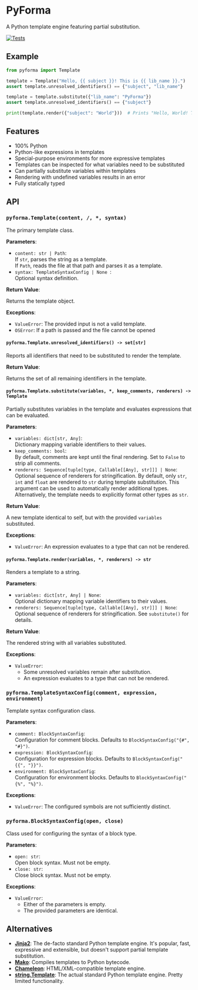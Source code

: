 # PyForma

A Python template engine featuring partial substitution.

[![Tests](https://github.com/jan-moeller/pyforma/actions/workflows/uv.yml/badge.svg)](https://github.com/jan-moeller/pyforma/actions/workflows/uv.yml)

## Example

```python
from pyforma import Template

template = Template("Hello, {{ subject }}! This is {{ lib_name }}.")
assert template.unresolved_identifiers() == {"subject", "lib_name"}

template = template.substitute({"lib_name": "PyForma"})
assert template.unresolved_identifiers() == {"subject"}

print(template.render({"subject": "World"}))  # Prints "Hello, World! This is PyForma."
```

## Features

- 100% Python
- Python-like expressions in templates
- Special-purpose environments for more expressive templates
- Templates can be inspected for what variables need to be substituted
- Can partially substitute variables within templates
- Rendering with undefined variables results in an error
- Fully statically typed

## API

### `pyforma.Template(content, /, *, syntax)`

The primary template class.

**Parameters**:

- `content: str | Path`:  
  If `str`, parses the string as a template.  
  If `Path`, reads the file at that path and parses it as a template.
- `syntax: TemplateSyntaxConfig | None `:  
  Optional syntax definition.

**Return Value**:

Returns the template object.

**Exceptions**:

- `ValueError`: The provided input is not a valid template.
- `OSError`: If a path is passed and the file cannot be opened

#### `pyforma.Template.unresolved_identifiers() -> set[str]`

Reports all identifiers that need to be substituted to render the template.

**Return Value**:

Returns the set of all remaining identifiers in the template.

#### `pyforma.Template.substitute(variables, *, keep_comments, renderers) -> Template`

Partially substitutes variables in the template and evaluates expressions that can be evaluated.

**Parameters**:

- `variables: dict[str, Any]`:  
  Dictionary mapping variable identifiers to their values.
- `keep_comments: bool`:  
  By default, comments are kept until the final rendering. Set to `False` to strip all comments.
- `renderers: Sequence[tuple[type, Callable[[Any], str]]] | None`:  
  Optional sequence of renderers for stringification. By default, only `str`, `int` and `float` are
  rendered to `str` during template substitution. This argument can be used to automatically
  render additional types. Alternatively, the template needs to explicitly format other types as
  `str`.

**Return Value**:

A new template identical to self, but with the provided `variables` substituted.

**Exceptions**:

- `ValueError`: An expression evaluates to a type that can not be rendered.

#### `pyforma.Template.render(variables, *, renderers) -> str`

Renders a template to a string.

**Parameters**:

- `variables: dict[str, Any] | None`:  
  Optional dictionary mapping variable identifiers to their values.
- `renderers: Sequence[tuple[type, Callable[[Any], str]]] | None`:  
  Optional sequence of renderers for stringification. See `substitute()` for details.

**Return Value**:

The rendered string with all variables substituted.

**Exceptions**:

- `ValueError`:
    - Some unresolved variables remain after substitution.
    - An expression evaluates to a type that can not be rendered.

### `pyforma.TemplateSyntaxConfig(comment, expression, environment)`

Template syntax configuration class.

**Parameters**:

- `comment: BlockSyntaxConfig`:  
  Configuration for comment blocks.
  Defaults to `BlockSyntaxConfig("{#", "#}")`.
- `expression: BlockSyntaxConfig`:  
  Configuration for expression blocks.
  Defaults to `BlockSyntaxConfig("{{", "}}")`.
- `environment: BlockSyntaxConfig`:  
  Configuration for environment blocks.
  Defaults to `BlockSyntaxConfig("{%", "%}")`.

**Exceptions**:

- `ValueError`: The configured symbols are not sufficiently distinct.

### `pyforma.BlockSyntaxConfig(open, close)`

Class used for configuring the syntax of a block type.

**Parameters**:

- `open: str`:  
  Open block syntax. Must not be empty.
- `close: str`:  
  Close block syntax. Must not be empty.

**Exceptions**:

- `ValueError`:
    - Either of the parameters is empty.
    - The provided parameters are identical.

## Alternatives

- **[Jinja2](https://pypi.org/project/Jinja2/)**:
  The de-facto standard Python template engine. It's popular, fast, expressive and extensible, but doesn't support
  partial template substitution.
- **[Mako](https://pypi.org/project/Mako/)**:
  Compiles templates to Python bytecode.
- **[Chameleon](https://pypi.org/project/Chameleon/)**:
  HTML/XML-compatible template engine.
- **[string.Template](https://docs.python.org/3/library/string.html#string.Template)**:
  The actual standard Python template engine. Pretty limited functionality.